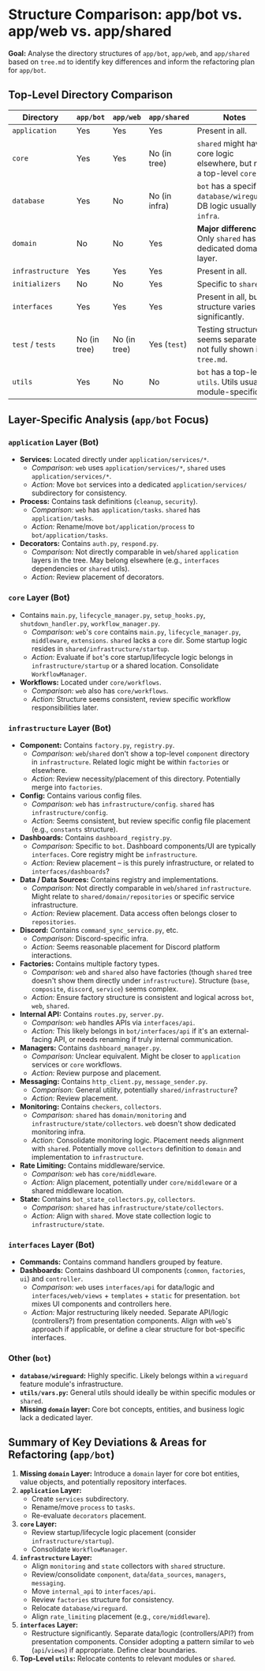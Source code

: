 # Structure Comparison: app/bot vs. app/web vs. app/shared

**Goal:** Analyse the directory structures of `app/bot`, `app/web`, and `app/shared` based on `tree.md` to identify key differences and inform the refactoring plan for `app/bot`.

## Top-Level Directory Comparison

| Directory        | `app/bot` | `app/web` | `app/shared` | Notes                                                                 |
|------------------|-----------|-----------|--------------|-----------------------------------------------------------------------|
| `application`    | Yes       | Yes       | Yes          | Present in all.                                                        |
| `core`           | Yes       | Yes       | No (in tree) | `shared` might have core logic elsewhere, but not a top-level `core` dir. |
| `database`       | Yes       | No        | No (in infra)| `bot` has a specific `database/wireguard`. DB logic usually in `infra`.|
| `domain`         | No        | No        | Yes          | **Major difference:** Only `shared` has a dedicated domain layer.        |
| `infrastructure` | Yes       | Yes       | Yes          | Present in all.                                                        |
| `initializers`   | No        | No        | Yes          | Specific to `shared`.                                                  |
| `interfaces`     | Yes       | Yes       | Yes          | Present in all, but structure varies significantly.                  |
| `test` / `tests` | No (in tree)| No (in tree)| Yes (`test`) | Testing structure seems separate or not fully shown in `tree.md`.      |
| `utils`          | Yes       | No        | No           | `bot` has a top-level `utils`. Utils usually module-specific.        |

## Layer-Specific Analysis (`app/bot` Focus)

### `application` Layer (Bot)

*   **Services:** Located directly under `application/services/*`.
    *   _Comparison:_ `web` uses `application/services/*`, `shared` uses `application/services/*`.
    *   _Action:_ Move `bot` services into a dedicated `application/services/` subdirectory for consistency.
*   **Process:** Contains task definitions (`cleanup`, `security`).
    *   _Comparison:_ `web` has `application/tasks`. `shared` has `application/tasks`.
    *   _Action:_ Rename/move `bot/application/process` to `bot/application/tasks`.
*   **Decorators:** Contains `auth.py`, `respond.py`.
    *   _Comparison:_ Not directly comparable in `web`/`shared` `application` layers in the tree. May belong elsewhere (e.g., `interfaces` dependencies or `shared` utils).
    *   _Action:_ Review placement of decorators.

### `core` Layer (Bot)

*   Contains `main.py`, `lifecycle_manager.py`, `setup_hooks.py`, `shutdown_handler.py`, `workflow_manager.py`.
    *   _Comparison:_ `web`'s `core` contains `main.py`, `lifecycle_manager.py`, `middleware`, `extensions`. `shared` lacks a `core` dir. Some startup logic resides in `shared/infrastructure/startup`.
    *   _Action:_ Evaluate if `bot`'s core startup/lifecycle logic belongs in `infrastructure/startup` or a shared location. Consolidate `WorkflowManager`.
*   **Workflows:** Located under `core/workflows`.
    *   _Comparison:_ `web` also has `core/workflows`.
    *   _Action:_ Structure seems consistent, review specific workflow responsibilities later.

### `infrastructure` Layer (Bot)

*   **Component:** Contains `factory.py`, `registry.py`.
    *   _Comparison:_ `web`/`shared` don't show a top-level `component` directory in `infrastructure`. Related logic might be within `factories` or elsewhere.
    *   _Action:_ Review necessity/placement of this directory. Potentially merge into `factories`.
*   **Config:** Contains various config files.
    *   _Comparison:_ `web` has `infrastructure/config`. `shared` has `infrastructure/config`.
    *   _Action:_ Seems consistent, but review specific config file placement (e.g., `constants` structure).
*   **Dashboards:** Contains `dashboard_registry.py`.
    *   _Comparison:_ Specific to `bot`. Dashboard components/UI are typically `interfaces`. Core registry might be `infrastructure`.
    *   _Action:_ Review placement – is this purely infrastructure, or related to `interfaces/dashboards`?
*   **Data / Data Sources:** Contains registry and implementations.
    *   _Comparison:_ Not directly comparable in `web`/`shared` `infrastructure`. Might relate to `shared/domain/repositories` or specific service infrastructure.
    *   _Action:_ Review placement. Data access often belongs closer to `repositories`.
*   **Discord:** Contains `command_sync_service.py`, etc.
    *   _Comparison:_ Discord-specific infra.
    *   _Action:_ Seems reasonable placement for Discord platform interactions.
*   **Factories:** Contains multiple factory types.
    *   _Comparison:_ `web` and `shared` also have factories (though `shared` tree doesn't show them directly under `infrastructure`). Structure (`base`, `composite`, `discord`, `service`) seems complex.
    *   _Action:_ Ensure factory structure is consistent and logical across `bot`, `web`, `shared`.
*   **Internal API:** Contains `routes.py`, `server.py`.
    *   _Comparison:_ `web` handles APIs via `interfaces/api`.
    *   _Action:_ This likely belongs in `bot/interfaces/api` if it's an external-facing API, or needs renaming if truly internal communication.
*   **Managers:** Contains `dashboard_manager.py`.
    *   _Comparison:_ Unclear equivalent. Might be closer to `application` services or `core` workflows.
    *   _Action:_ Review purpose and placement.
*   **Messaging:** Contains `http_client.py`, `message_sender.py`.
    *   _Comparison:_ General utility, potentially `shared/infrastructure`?
    *   _Action:_ Review placement.
*   **Monitoring:** Contains `checkers`, `collectors`.
    *   _Comparison:_ `shared` has `domain/monitoring` and `infrastructure/state/collectors`. `web` doesn't show dedicated monitoring infra.
    *   _Action:_ Consolidate monitoring logic. Placement needs alignment with `shared`. Potentially move `collectors` definition to `domain` and implementation to `infrastructure`.
*   **Rate Limiting:** Contains middleware/service.
    *   _Comparison:_ `web` has `core/middleware`.
    *   _Action:_ Align placement, potentially under `core/middleware` or a shared middleware location.
*   **State:** Contains `bot_state_collectors.py`, `collectors`.
    *   _Comparison:_ `shared` has `infrastructure/state/collectors`.
    *   _Action:_ Align with `shared`. Move state collection logic to `infrastructure/state`.

### `interfaces` Layer (Bot)

*   **Commands:** Contains command handlers grouped by feature.
*   **Dashboards:** Contains dashboard UI components (`common`, `factories`, `ui`) and `controller`.
    *   _Comparison:_ `web` uses `interfaces/api` for data/logic and `interfaces/web/views` + `templates` + `static` for presentation. `bot` mixes UI components and controllers here.
    *   _Action:_ Major restructuring likely needed. Separate API/logic (controllers?) from presentation components. Align with `web`'s approach if applicable, or define a clear structure for bot-specific interfaces.

### Other (`bot`)

*   **`database/wireguard`:** Highly specific. Likely belongs within a `wireguard` feature module's infrastructure.
*   **`utils/vars.py`:** General utils should ideally be within specific modules or `shared`.
*   **Missing `domain` layer:** Core bot concepts, entities, and business logic lack a dedicated layer.

## Summary of Key Deviations & Areas for Refactoring (`app/bot`)

1.  **Missing `domain` Layer:** Introduce a `domain` layer for core bot entities, value objects, and potentially repository interfaces.
2.  **`application` Layer:**
    *   Create `services` subdirectory.
    *   Rename/move `process` to `tasks`.
    *   Re-evaluate `decorators` placement.
3.  **`core` Layer:**
    *   Review startup/lifecycle logic placement (consider `infrastructure/startup`).
    *   Consolidate `WorkflowManager`.
4.  **`infrastructure` Layer:**
    *   Align `monitoring` and `state` collectors with `shared` structure.
    *   Review/consolidate `component`, `data`/`data_sources`, `managers`, `messaging`.
    *   Move `internal_api` to `interfaces/api`.
    *   Review `factories` structure for consistency.
    *   Relocate `database/wireguard`.
    *   Align `rate_limiting` placement (e.g., `core/middleware`).
5.  **`interfaces` Layer:**
    *   Restructure significantly. Separate data/logic (controllers/API?) from presentation components. Consider adopting a pattern similar to `web` (`api`/`views`) if appropriate. Define clear boundaries.
6.  **Top-Level `utils`:** Relocate contents to relevant modules or `shared`. 